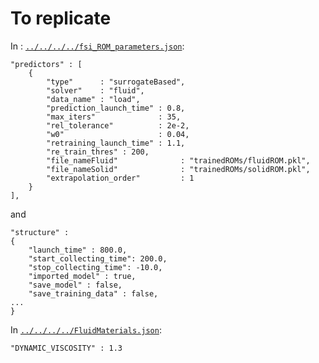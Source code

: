 # To replicate

In : [`../../../../fsi_ROM_parameters.json`](../../../../fsi_ROM_parameters.json):
```
"predictors" : [
    {
        "type"      : "surrogateBased",
        "solver"    : "fluid",
        "data_name" : "load",
        "prediction_launch_time" : 0.8,
        "max_iters"              : 35,
        "rel_tolerance"          : 2e-2,
        "w0"                     : 0.04,
        "retraining_launch_time" : 1.1,
        "re_train_thres" : 200,
        "file_nameFluid"              : "trainedROMs/fluidROM.pkl",
        "file_nameSolid"              : "trainedROMs/solidROM.pkl",
        "extrapolation_order"         : 1
    }
],
```
and
```
"structure" :
{
    "launch_time" : 800.0,
    "start_collecting_time": 200.0,
    "stop_collecting_time": -10.0,
    "imported_model" : true,
    "save_model" : false,
    "save_training_data" : false,
...
}
```

In [`../../../../FluidMaterials.json`](../../../../FluidMaterials.json):
```
"DYNAMIC_VISCOSITY" : 1.3
```
